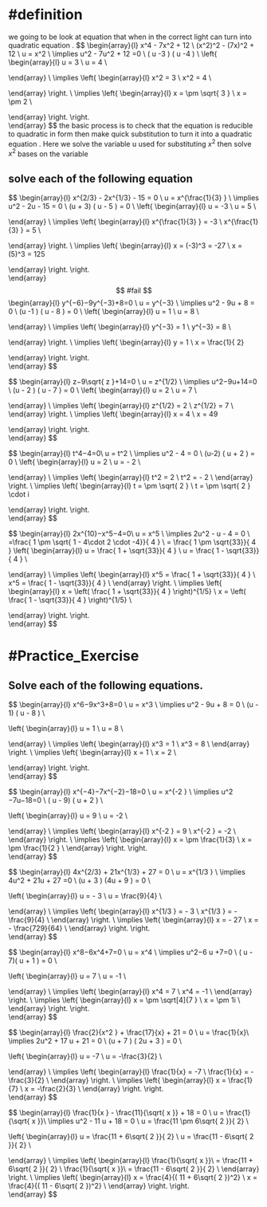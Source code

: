 
# #definition   
we going to  be look  at equation  that when  in  the correct light can turn  into quadratic  equation . 
$$
\begin{array}{l}
x^4   -  7x^2  +  12     \\
(x^2)^2   - (7x)^2  + 12    \\
u   =  x^2   \\
\implies  u^2   - 7u^2  + 12 =0   \\
( u  -3 ) ( u -4 )    \\
 \left\{
\begin{array}{l}
  u  =   3    \\
u  = 4   \\
 
\end{array} \\
\implies
\left\{
\begin{array}{l}
  x^2   =   3    \\
x^2  = 4   \\
 

\end{array}
\right. \\
\implies
\left\{
\begin{array}{l}
  x  = \pm  \sqrt{ 3 }    \\
x =  \pm 2   \\
 

\end{array}
\right.
\right.  
 \end{array}
$$
the basic process    is to check that the equation    is reducible  to quadratic in form then  make quick   substitution  to turn it into a quadratic equation  . Here we  solve the variable  u  used for  substituting   $x^2$  then  solve  $x^2$  bases on  the variable  

## solve each of the following  equation  




$$
\begin{array}{l}
 x^{2/3} - 2x^{1/3} - 15  =  0  \\
u  = x^{\frac{1}{3} }    \\
 \implies u^2      -  2u  -  15   =    0    \\
(u   + 3) (  u   - 5  )   =   0   \\
 \left\{
\begin{array}{l}
  u  =   -3    \\
u  = 5   \\
 
\end{array} \\
\implies
\left\{
\begin{array}{l}
x^{\frac{1}{3} }     =  -3     \\
x^{\frac{1}{3} }   = 5   \\
 

\end{array}
\right. \\
\implies
\left\{
\begin{array}{l}
x   =  (-3)^3    =  -27    \\
x   = (5)^3  =  125 
 

\end{array}
\right.
\right.  
 \end{array}
$$ 
#fail 
$$
\begin{array}{l}
y^{−6}−9y^{−3}+8=0 \\
u  = y^{−3}     \\
 \implies u^2      -  9u  +   8     =    0    \\
(u   -1   ) (  u   -   8    )   =   0   \\
 \left\{
\begin{array}{l}
  u  =   1    \\
u  =  8    \\
 
\end{array} \\
\implies
\left\{
\begin{array}{l}
y^{−3}     =  1    \\
y^{−3}    =  8    \\
 

\end{array}
\right. \\
\implies
\left\{
\begin{array}{l}
 y    =    1      \\
x   =    \frac{1}{ 2} 
 

\end{array}
\right.
\right.  
 \end{array}
$$



$$
\begin{array}{l}
z−9\sqrt{  z  }+14=0 \\
u  = z^{1/2}   \\
 \implies u^2−9u+14=0     \\
(u    -   2 ) (  u     -  7  )   =   0   \\
 \left\{
\begin{array}{l}
  u  =   2    \\
u  = 7  \\
 
\end{array} \\
\implies
\left\{
\begin{array}{l}
 z^{1/2}     =  2     \\
 z^{1/2}    = 7    \\
\end{array}
\right. \\
\implies
\left\{
\begin{array}{l}
x   =  4   \\
x   =   49      
 

\end{array}
\right.
\right.  
 \end{array}
$$ 



$$
\begin{array}{l}
t^4−4=0\\
 u =   t^2     \\
 \implies u^2   - 4  =    0      \\
(u-2) (  u + 2  )   =   0   \\
 \left\{
\begin{array}{l}
  u  =   2    \\
u  =  - 2    \\
 
\end{array} \\
\implies
\left\{
\begin{array}{l}
 t^2   =   2    \\
t^2    =  - 2    \\
\end{array}
\right. \\
\implies
\left\{
\begin{array}{l}
t   =   \pm   \sqrt{   2 }  \\
t    =    \pm   \sqrt{  2 } \cdot i 
 

\end{array}
\right.
\right.  
 \end{array}
$$



$$
\begin{array}{l}
2x^{10}−x^5−4=0\\
 u =   x^5    \\
 \implies 2u^2   -  u   -  4   =    0      \\
  =\frac{  1  \pm   \sqrt{ 1  - 4\cdot 2 \cdot   -4}}{ 4  }  \\
 =  \frac{  1  \pm   \sqrt{33}}{ 4  } 
 \left\{
\begin{array}{l}
  u  =  \frac{  1   +   \sqrt{33}}{ 4  }     \\
u  =  \frac{  1  -    \sqrt{33}}{ 4  }    \\
 
\end{array} \\
\implies
\left\{
\begin{array}{l}
x^5  =  \frac{  1   +   \sqrt{33}}{ 4  }    \\
x^5    =  \frac{  1  -    \sqrt{33}}{ 4  }      \\
\end{array}
\right. \\
\implies
\left\{
\begin{array}{l}
x  =  \left( \frac{  1   +   \sqrt{33}}{ 4  }  \right)^{1/5}   \\
x   =  \left( \frac{  1  -    \sqrt{33}}{ 4  } \right)^{1/5}      \\
 

\end{array}
\right.
\right.  
 \end{array}
$$




# #Practice_Exercise  

## Solve each of the following equations.  

$$
\begin{array}{l}
x^6−9x^3+8=0  \\ 
 u =   x^3 \\
 \implies u^2   -  9u    +   8  =    0      \\
 (u  -  1) ( u   -   8  )   \\

 \left\{
\begin{array}{l}
  u  = 1    \\
u  =  8    \\
 
\end{array} \\
\implies
\left\{
\begin{array}{l}
   x^3  = 1    \\
 x^3  =  8    \\
\end{array}
\right. \\
\implies
\left\{
\begin{array}{l}
x  =  1  \\
x   = 2    \\
 

\end{array}
\right.
\right.  
 \end{array}
$$  


$$
\begin{array}{l}
x^{−4}−7x^{−2}−18=0  \\ 
 u =   x^{-2 } \\
 \implies  u^2  −7u−18=0        \\
(   u  -  9) (  u  + 2  )  \\

 \left\{
\begin{array}{l}
  u  = 9    \\
u  =      -2   \\
 
\end{array} \\
\implies
\left\{
\begin{array}{l}
x^{-2 }  = 9    \\
x^{-2 } =      -2   \\
\end{array}
\right. \\
\implies
\left\{
\begin{array}{l}
x  =    \pm \frac{1}{3}  \\
x   =   \pm \frac{1}{2 }   \\
\end{array}
\right.
\right.  
 \end{array}
$$


$$
\begin{array}{l}
4x^{2/3}  +  21x^{1/3} + 27    =  0     \\ 
 u =   x^{1/3 } \\
 \implies  4u^2  +  21u +  27 =0        \\
(u  +  3 ) (4u  +    9 )    =   0    \\

 \left\{
\begin{array}{l}
  u  =    - 3    \\
u  =     \frac{9}{4}  \\
 
\end{array} \\
\implies
\left\{
\begin{array}{l}
x^{1/3 }  = - 3   \\
x^{1/3 } =    - \frac{9}{4}   \\
\end{array}
\right. \\
\implies
\left\{
\begin{array}{l}
x  =    - 27  \\
x   =     -  \frac{729}{64} \\
\end{array}
\right.
\right.  
 \end{array}
$$



$$
\begin{array}{l}
x^8−6x^4+7=0  \\ 
 u =   x^4 \\
 \implies u^2−6 u +7=0       \\
( u  -  7)(  u  +  1  )   =   0    \\

 \left\{
\begin{array}{l}
  u  =    7   \\
u  =   -1   \\
 
\end{array} \\
\implies
\left\{
\begin{array}{l}
   x^4   =    7   \\
 x^4    =   -1   \\
\end{array}
\right. \\
\implies
\left\{
\begin{array}{l}
x  =  \pm   \sqrt[4]{7    } \\
x   =   \pm  1i  \\
\end{array}
\right.
\right.  
 \end{array}
$$




$$
\begin{array}{l}
\frac{2}{x^2 }   +  \frac{17}{x}  + 21   =    0   \\
 u =   \frac{1}{x}\\
 \implies       2u^2   +   17 u  + 21  =   0   \\
(u     +   7 ) (  2u +  3 )   =  0    \\

 \left\{
\begin{array}{l}
  u  =    -7   \\
u  =   -\frac{3}{2} \\
 
\end{array} \\
\implies
\left\{
\begin{array}{l}
   \frac{1}{x}  =    -7   \\
 \frac{1}{x}   =   -\frac{3}{2} \\
\end{array}
\right. \\
\implies
\left\{
\begin{array}{l}
x  =    \frac{1}{7}  \\
x   =  -\frac{2}{3} \\
\end{array}
\right.
\right.  
 \end{array}
$$ 



$$
\begin{array}{l}
\frac{1}{x  }  -  \frac{11}{\sqrt{  x }}  + 18    =    0   \\
 u =   \frac{1}{\sqrt{  x  }}\\
 \implies       u^2   -   11 u  + 18  =   0   \\
u  =    \frac{11  \pm    6\sqrt{  2   }}{ 2}  \\ 

 \left\{
\begin{array}{l}
  u  =   \frac{11  +   6\sqrt{  2   }}{ 2}    \\
u  = \frac{11 -    6\sqrt{  2   }}{ 2}  \\
 
\end{array} \\
\implies
\left\{
\begin{array}{l}
  \frac{1}{\sqrt{  x  }}\  =   \frac{11  +   6\sqrt{  2   }}{ 2}     \\
\frac{1}{\sqrt{  x  }}\  =  \frac{11 -    6\sqrt{  2   }}{ 2}  \\
\end{array}
\right. \\
\implies
\left\{
\begin{array}{l}
x =   \frac{4}{( 11  +   6\sqrt{  2   })^2}    \\
x  =  \frac{4}{( 11 - 6\sqrt{  2   })^2}   \\
\end{array}
\right.
\right.  
 \end{array}
$$
 